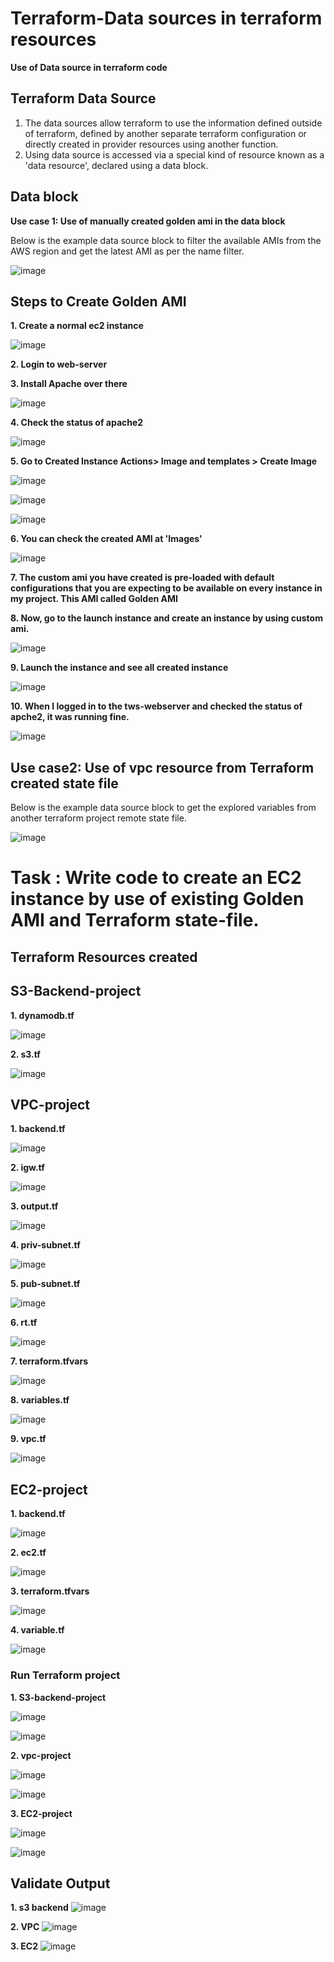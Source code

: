 # Terraform-Data sources in terraform resources

**Use of Data source in terraform code**



## Terraform Data Source
1. The data sources allow terraform to use the information defined outside of terraform, defined by another separate terraform configuration or directly created in provider resources using another function.
2. Using data source is accessed via a special kind of resource known as a 'data resource', declared using a data block.


## **Data block**

**Use case 1:  Use of manually created golden ami in the data block**

Below is the example data source block to filter the available AMIs from the AWS region and get the latest AMI as per the name filter.


![image](https://github.com/Namg04/terraform-advanced/assets/61374484/db3e402d-cea5-4256-b974-527c03b4ad8a)

## **Steps to Create Golden AMI**

**1. Create a normal ec2 instance**

![image](https://github.com/Namg04/terraform-advanced/assets/61374484/3baef283-7030-435a-9826-c30205f6e31a)





**2. Login to web-server**


**3. Install Apache over there**

![image](https://github.com/Namg04/terraform-advanced/assets/61374484/5ecc058c-116a-4461-bdcb-ba29b8823ff3)

**4. Check the status of apache2**

![image](https://github.com/Namg04/terraform-advanced/assets/61374484/c2f00eeb-5686-42f5-867b-9984d9057821)

**5. Go to Created Instance Actions> Image and templates > Create Image**

![image](https://github.com/Namg04/terraform-advanced/assets/61374484/fa00bb87-b163-4a27-903e-3def2e6e2e87)

![image](https://github.com/Namg04/terraform-advanced/assets/61374484/c5565709-c162-421b-bc8c-155b0e4c3f59)

![image](https://github.com/Namg04/terraform-advanced/assets/61374484/2e0a8afb-3499-4295-a841-3b9572d896e0)


**6. You can check the created AMI at 'Images'**

![image](https://github.com/Namg04/terraform-advanced/assets/61374484/b8da369d-55d9-4512-bcb9-8c0c1a18c36f)



**7. The custom ami you have created is pre-loaded with default configurations that you are expecting to be available on every instance in my project. This AMI called Golden AMI**



**8. Now, go to the launch instance and create an instance by using custom ami.**

![image](https://github.com/Namg04/terraform-advanced/assets/61374484/eab18d49-fea6-4f4a-b07b-e151b755f817)

**9. Launch the instance and see all created instance**

![image](https://github.com/Namg04/terraform-advanced/assets/61374484/4122b055-0c36-4bc6-993b-7b49de9a84c3)

**10. When I logged in to the tws-webserver and checked the status of apche2, it was running fine.**

![image](https://github.com/Namg04/terraform-advanced/assets/61374484/ef635d01-3567-4f85-b662-15a04452629d)


## **Use case2: Use of vpc resource from Terraform created state file**

Below is the example data source block to get the explored variables from another terraform project remote state file.

![image](https://github.com/Namg04/terraform-advanced/assets/61374484/e2daea8e-c102-469a-ad85-6a4ede15e0d8)


# **Task : Write  code to create an EC2 instance by use of existing Golden AMI and  Terraform state-file.**

## **Terraform Resources created**

## **S3-Backend-project**

**1. dynamodb.tf**

![image](https://github.com/Namg04/terraform-advanced/assets/61374484/e2a623f2-7088-489a-a0b8-5484265e72e9)


**2. s3.tf**

![image](https://github.com/Namg04/terraform-advanced/assets/61374484/5d363048-69ce-4c82-854f-e9f9801b0b31)


## **VPC-project**

**1. backend.tf**

![image](https://github.com/Namg04/terraform-advanced/assets/61374484/9ce58c52-5c0b-4607-8fcd-f97b47c391e4)


**2. igw.tf**

![image](https://github.com/Namg04/terraform-advanced/assets/61374484/32bd5adc-d26b-41d3-b673-cf11e33ea7ba)


**3. output.tf**

![image](https://github.com/Namg04/terraform-advanced/assets/61374484/741db2fa-5592-4d18-a1ba-390c8b4dd352)


**4. priv-subnet.tf**

![image](https://github.com/Namg04/terraform-advanced/assets/61374484/e7363416-c6b8-470f-8204-e62950a14fe9)


**5. pub-subnet.tf**

![image](https://github.com/Namg04/terraform-advanced/assets/61374484/7bcbf630-f249-405f-afdd-07edc412cc48)


**6. rt.tf**

![image](https://github.com/Namg04/terraform-advanced/assets/61374484/4eb3c5f5-35bd-4fb9-aa93-8bc0da96c30f)


**7. terraform.tfvars**

![image](https://github.com/Namg04/terraform-advanced/assets/61374484/0efa33fc-808e-4995-9ac0-f0d82ae2e2e1)


**8. variables.tf**

![image](https://github.com/Namg04/terraform-advanced/assets/61374484/94bef742-b884-45d5-9051-fb23392ef00e)


**9. vpc.tf**

![image](https://github.com/Namg04/terraform-advanced/assets/61374484/879a57d4-791d-476c-8964-e7d2152f91ca)

      
## **EC2-project**


**1. backend.tf**

![image](https://github.com/Namg04/terraform-advanced/assets/61374484/38c7b4d8-0e27-4c65-a9fc-9a11d4640ecf)


**2. ec2.tf**

![image](https://github.com/Namg04/terraform-advanced/assets/61374484/d29a3761-73de-475c-9bc2-4f2b39838995)


**3. terraform.tfvars**

![image](https://github.com/Namg04/terraform-advanced/assets/61374484/52b0476a-1039-48a7-82d5-1b436d2d73f0)


**4. variable.tf**

![image](https://github.com/Namg04/terraform-advanced/assets/61374484/06e48279-aa37-4489-9689-416e2a538323)

   

### **Run Terraform project**

**1. S3-backend-project**

![image](https://github.com/Namg04/terraform-advanced/assets/61374484/299ed733-9522-4018-a42d-b93d9e54dce5)

![image](https://github.com/Namg04/terraform-advanced/assets/61374484/9ee1985f-602e-4dd1-9851-19181410af8e)


**2. vpc-project**

![image](https://github.com/Namg04/terraform-advanced/assets/61374484/4eaf5ec4-68fa-464f-9be7-8b7f874a22f0)

![image](https://github.com/Namg04/terraform-advanced/assets/61374484/969ae128-7788-4218-a7a2-f903e5ae3b51)


**3. EC2-project**

![image](https://github.com/Namg04/terraform-advanced/assets/61374484/a2219673-1e9a-4267-9b18-07f6437e51cb)

![image](https://github.com/Namg04/terraform-advanced/assets/61374484/a1920af7-438d-4ead-85fb-0c079d79ccbb)



   
## **Validate Output**

**1. s3 backend**
![image](https://github.com/Namg04/terraform-advanced/assets/61374484/271d0e78-d3a7-452a-b7bd-7f64f66fc453)



**2. VPC**
![image](https://github.com/Namg04/terraform-advanced/assets/61374484/2c0afb70-23f8-4280-a15a-4b0277f1b524)



**3. EC2**
![image](https://github.com/Namg04/terraform-advanced/assets/61374484/cc7d546c-2fb2-4218-8b66-8438b0ddaaec)












